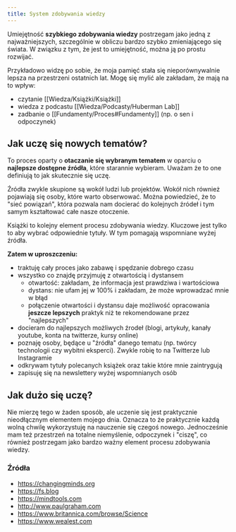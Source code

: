 ```yaml
---
title: System zdobywania wiedzy
---
```


Umiejętność **szybkiego zdobywania wiedzy** postrzegam jako jedną z najważniejszych, szczególnie w obliczu bardzo szybko zmieniającego się świata. W związku z tym, że jest to umiejętność, można ją po prostu rozwijać. 

Przykładowo widzę po sobie, że moja pamięć stała się nieporównywalnie lepsza na przestrzeni ostatnich lat. Mogę się mylić ale zakładam, że mają na to wpływ:
- czytanie [[Wiedza/Książki/Książki]]
- wiedza z podcastu [[Wiedza/Podcasty/Huberman Lab]]
- zadbanie o [[Fundamenty/Proces#Fundamenty]] (np. o sen i odpoczynek)

## Jak uczę się nowych tematów?
To proces oparty o **otaczanie się wybranym tematem** w oparciu o **najlepsze dostępne źródła**, które starannie wybieram. Uważam że to one definiują to jak skutecznie się uczę. 

Źródła zwykle skupione są wokół ludzi lub projektów. Wokół nich również pojawiają się osoby, które warto obserwować. Można powiedzieć, że to "sieć powiązań", która pozwala nam docierać do kolejnych źródeł i tym samym kształtować całe nasze otoczenie. 

Książki to kolejny element procesu zdobywania wiedzy. Kluczowe jest tylko to aby wybrać odpowiednie tytuły. W tym pomagają wspomniane wyżej źródła. 

**Zatem w uproszczeniu:** 
- traktuję cały proces jako zabawę i spędzanie dobrego czasu
- wszystko co znajdę przyjmuję z otwartością i dystansem
	- otwartość: zakładam, że informacja jest prawdziwa i wartościowa
	- dystans: nie ufam jej w 100% i zakładam, że może wprowadzać mnie w błąd
	- połączenie otwartości i dystansu daje możliwość opracowania **jeszcze lepszych** praktyk niż te rekomendowane przez "najlepszych"
- docieram do najlepszych możliwych źrodeł (blogi, artykuły, kanały youtube, konta na twitterze, kursy online)
- poznaję osoby, będące u "źródła" danego tematu (np. twórcy technologii czy wybitni eksperci). Zwykle robię to na Twitterze lub Instagramie
- odkrywam tytuły polecanych książek oraz takie które mnie zaintrygują
- zapisuję się na newslettery wyżej wspomnianych osób

## Jak dużo się uczę?
Nie mierzę tego w żaden sposób, ale uczenie się jest praktycznie nieodłącznym elementem mojego dnia. Oznacza to że praktycznie każdą wolną chwilę wykorzystuję na nauczenie się czegoś nowego. Jednocześnie mam też przestrzeń na totalne niemyślenie, odpoczynek i "ciszę", co również postrzegam jako bardzo ważny element procesu zdobywania wiedzy.

### Źródła
- https://changingminds.org
- https://fs.blog
- https://mindtools.com
- http://www.paulgraham.com
- https://www.britannica.com/browse/Science
- https://www.wealest.com
